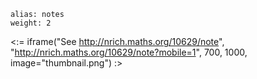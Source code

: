 ````
alias: notes
weight: 2
````

<:= iframe("See http://nrich.maths.org/10629/note", "http://nrich.maths.org/10629/note?mobile=1", 700, 1000, image="thumbnail.png") :>